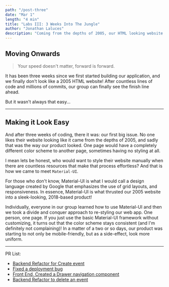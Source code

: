 ```yaml
---
path: "/post-three"
date: "Mar 1"
length: "4 min"
title: "Labs III: 3 Weeks Into The Jungle"
author: "Jonathan Laluces"
description: "Coming from the depths of 2005, our HTML looking website needed a face lift, pronto."
---
```


## Moving Onwards
> Your speed doesn't matter, forward is forward.

It has been three weeks since we first started building our application, and we finally don't look like a 2005 HTML website! After countless lines of code and millions of commits, our group can finally see the finish line ahead.

But it wasn't always that easy...

---

## Making it Look Easy

And after three weeks of coding, there it was: our first big issue. No one likes their website looking like it came from the depths of 2005, and sadly that was the way our product looked. One page would have a completely different color scheme to another page, sometimes having no styling at all. 

I mean lets be honest, who would want to style their website manually when there are countless resources that make that process effortless? And that is how we came to meet `Material-UI`.

For those who don't know, Material-UI is what I would call a design language created by Google that emphasizes the use of grid layouts, and responsiveness. In essence, Material-UI is what thrusted our 2005 website into a sleek-looking, 2018-based product!

Individually, everyone in our group learned how to use Material-UI and then we took a divide and conquer approach to re-styling our web app. One person, one page. If you just use the basic Material-UI framework without customizing, it turns out that the color scheme stays consistent (and I'm definitely not complaining)! In a matter of a two or so days, our product was starting to not only be mobile-friendly, but as a side-effect, look more uniform.

---

PR List:
- [Backend Refactor for Create event]('https://github.com/Lambda-School-Labs/labs10-taco-run/pull/70')
- [Fixed a deployment bug]('https://github.com/Lambda-School-Labs/labs10-taco-run/pull/67')
- [Front End, Created a Drawer navigation component]('https://github.com/Lambda-School-Labs/labs10-taco-run/pull/61')
- [Backend Refactor to delete an event]('https://github.com/Lambda-School-Labs/labs10-taco-run/pull/45')